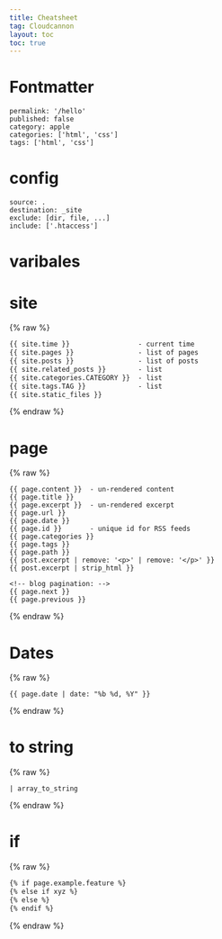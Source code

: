 ```yaml
---
title: Cheatsheet
tag: Cloudcannon
layout: toc
toc: true
---
```


# Fontmatter

```
permalink: '/hello'
published: false
category: apple
categories: ['html', 'css']
tags: ['html', 'css']
```

# config

```
source: .
destination: _site
exclude: [dir, file, ...]
include: ['.htaccess']
```

# varibales

# site

{% raw %}
``` html
{{ site.time }}                 - current time
{{ site.pages }}                - list of pages
{{ site.posts }}                - list of posts
{{ site.related_posts }}        - list
{{ site.categories.CATEGORY }}  - list
{{ site.tags.TAG }}             - list
{{ site.static_files }}
```
{% endraw %}

# page

{% raw %}
``` liquid
{{ page.content }}  - un-rendered content
{{ page.title }}
{{ page.excerpt }}  - un-rendered excerpt
{{ page.url }}
{{ page.date }}
{{ page.id }}       - unique id for RSS feeds
{{ page.categories }}
{{ page.tags }}
{{ page.path }}
{{ post.excerpt | remove: '<p>' | remove: '</p>' }}
{{ post.excerpt | strip_html }}

<!-- blog pagination: -->
{{ page.next }}
{{ page.previous }}
```
{% endraw %}

# Dates

{% raw %}
``` liquid
{{ page.date | date: "%b %d, %Y" }}
```
{% endraw %}

# to string

{% raw %}
```
| array_to_string
```
{% endraw %}

# if

{% raw %}
~~~ html
{% if page.example.feature %}
{% else if xyz %}
{% else %}
{% endif %}
~~~
{% endraw %}
